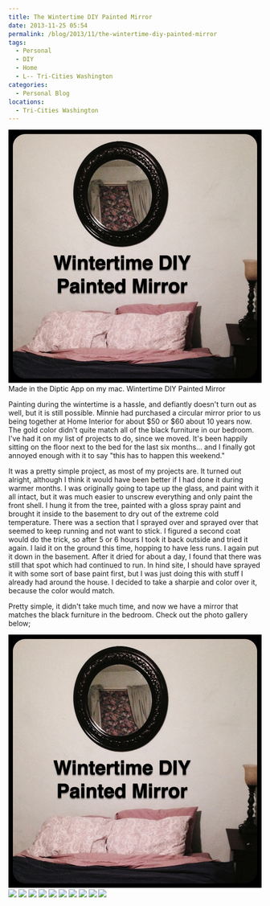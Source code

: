 ```yaml
---
title: The Wintertime DIY Painted Mirror
date: 2013-11-25 05:54
permalink: /blog/2013/11/the-wintertime-diy-painted-mirror
tags:
  - Personal
  - DIY
  - Home
  - L-- Tri-Cities Washington
categories:
  - Personal Blog
locations: 
  - Tri-Cities Washington
---
```



![ Made in the  Diptic App  on my mac.  Wintertime DIY Painted Mirror ][1] Made in the Diptic App on my mac.  Wintertime DIY Painted Mirror 

   [1]: /assets/media/wintertime-DIY-painted-mirror.jpg

Painting during the wintertime is a hassle, and defiantly doesn't turn out as well, but it is still possible. Minnie had purchased a circular mirror prior to us being together at Home Interior for about $50 or $60 about 10 years now. The gold color didn't quite match all of the black furniture in our bedroom. I've had it on my list of projects to do, since we moved. It's been happily sitting on the floor next to the bed for the last six months... and I finally got annoyed enough with it to say "this has to happen this weekend."

It was a pretty simple project, as most of my projects are. It turned out alright, although I think it would have been better if I had done it during warmer months. I was originally going to tape up the glass, and paint with it all intact, but it was much easier to unscrew everything and only paint the front shell. I hung it from the tree, painted with a gloss spray paint and brought it inside to the basement to dry out of the extreme cold temperature. There was a section that I sprayed over and sprayed over that seemed to keep running and not want to stick. I figured a second coat would do the trick, so after 5 or 6 hours I took it back outside and tried it again. I laid it on the ground this time, hopping to have less runs. I again put it down in the basement. After it dried for about a day, I found that there was still that spot which had continued to run. In hind site, I should have sprayed it with some sort of base paint first, but I was just doing this with stuff I already had around the house. I decided to take a sharpie and color over it, because the color would match.

Pretty simple, it didn't take much time, and now we have a mirror that matches the black furniture in the bedroom. Check out the photo gallery below;

![][2] ![][3] ![][4] ![][5] ![][6] ![][7] ![][8] ![][9] ![][10] ![][11] ![][12]

   [2]: /assets/media/wintertime-DIY-painted-mirror.jpg
   [3]: /assets/media/wintertime-DIY-painted-mirror-01.jpg
   [4]: /assets/media/wintertime-DIY-painted-mirror-02.jpg
   [5]: /assets/media/wintertime-DIY-painted-mirror-03.jpg
   [6]: /assets/media/wintertime-DIY-painted-mirror-04.jpg
   [7]: /assets/media/wintertime-DIY-painted-mirror-05.jpg
   [8]: /assets/media/wintertime-DIY-painted-mirror-06.jpg
   [9]: /assets/media/wintertime-DIY-painted-mirror-07.jpg
   [10]: /assets/media/wintertime-DIY-painted-mirror-08.jpg
   [11]: /assets/media/wintertime-DIY-painted-mirror-09.jpg
   [12]: /assets/media/wintertime-DIY-painted-mirror-10.jpg
